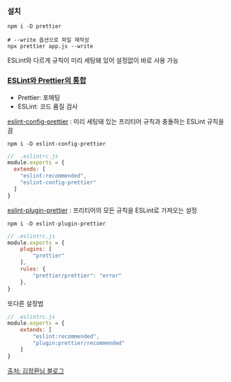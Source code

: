 ### 설치
```shell
npm i -D prettier
```

```shell
# --write 옵션으로 파일 재작성
npx prettier app.js --write
```
ESLint와 다르게 규칙이 미리 세팅돼 있어 설정없이 바로 사용 가능


### [ESLint와 Prettier의 통합](https://prettier.io/docs/en/integrating-with-linters.html)
- Prettier: 포매팅
- ESLint: 코드 품질 검사

[eslint-config-prettier](https://github.com/prettier/eslint-config-prettier) : 미리 세팅돼 있는 프리티어 규칙과 충돌하는 ESLint 규칙을 끔
```shell
npm i -D eslint-config-prettier
```
```javascript
//  .eslintrc.js
module.exports = {
  extends: [
    "eslint:recommended",
    "eslint-config-prettier"
  ]
}
```

[eslint-plugin-prettier](https://github.com/prettier/eslint-plugin-prettier) : 프리티어의 모든 규칙을 ESLint로 가져오는 설정
```shell
npm i -D eslint-plugin-prettier
```
```javascript
// .eslintrc.js
module.exports = {
    plugins: [
        "prettier"
    ],
    rules: {
        "prettier/prettier": "error"
    },
}
```

또다른 설정법
```javascript
// .eslintrc.js
module.exports = {
    extends: [
        "eslint:recommended",
        "plugin:prettier/recommended"
    ]
}
```

[출처: 김정환님 블로그](https://jeonghwan-kim.github.io/series/2019/12/30/frontend-dev-env-lint.html#24-%EC%9E%90%EB%8F%99%EC%9C%BC%EB%A1%9C-%EC%88%98%EC%A0%95%ED%95%A0-%EC%88%98-%EC%9E%88%EB%8A%94-%EA%B7%9C%EC%B9%99)
